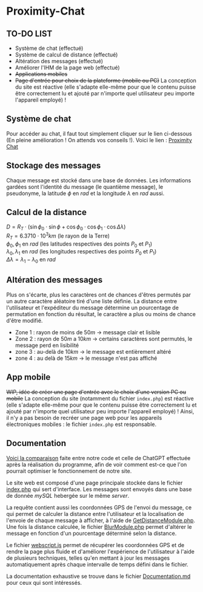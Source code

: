 
# Proximity-Chat

## TO-DO LIST

- Système de chat (effectué)
- Système de calcul de distance (effectué)
- Altération des messages (effectué)
- Améliorer l'IHM de la page web (effectué)
-  ~~Applications mobiles~~
- ~~Page d'entrée pour choix de la plateforme (mobile ou PC)~~
La conception du site est réactive (elle s'adapte elle-même pour que le contenu puisse être correctement lu et ajouté par n'importe quel utilisateur peu importe l'appareil employé) !

## Système de chat

Pour accéder au chat, il faut tout simplement cliquer sur le lien ci-dessous
(En pleine amélioration ! On attends vos conseils !).
Voici le lien : [Proximity Chat](https://clerical-chock.000webhostapp.com/)

## Stockage des messages

Chaque message est stocké dans une base de données.
Les informations gardées sont l'identité du message (le quantième message), le pseudonyme, la latitude $\phi$ en $rad$ et la longitude $\lambda$ en $rad$ aussi.

## Calcul de la distance 

$D=R_T\cdot(\sin\phi_0\cdot\sin\phi+\cos\phi_0\cdot\cos\phi_1\cdot\cos\Delta\lambda)$\
$R_T=6.3710\cdot10^{3}km\text{ (le rayon de la Terre)}$\
$\phi_0,\phi_1\text{ en } rad\text{ (les latitudes respectives des points } P_0\text{ et }P_1)$\
$\lambda_0,\lambda_1\text{ en } rad\text{ (les longitudes respectives des points } P_0\text{ et }P_1)$\
$\Delta\lambda=\lambda_1-\lambda_0\text{ en }rad$


## Altération des messages 

Plus on s'écarte, plus les caractères ont de chances d'êtres permutés par un autre caractère aléatoire tiré d'une liste définie. La distance entre l'utilisateur et l'expéditeur du message détermine un pourcentage de permutation en fonction du résultat, le caractère a plus ou moins de chance d'être modifié.
- Zone 1 : rayon de moins de $50 m$ $\rightarrow$ message clair et lisible
- Zone 2 : rayon de $50m$ a $10km$ $\rightarrow$ certains caractères sont permutés, le message perd en lisibilité
- zone 3 : au-delà de $10 km$ $\rightarrow$ le message est entièrement altéré
- zone 4 : au delà de $15 km$ $\rightarrow$ le message n'est pas affiché

## App mobile

~~WIP, idée de créer une page d'entrée avec le choix d'une version PC ou mobile~~
La conception du site (notamment du fichier `index.php`) est réactive (elle s'adapte elle-même pour que le contenu puisse être correctement lu et ajouté par n'importe quel utilisateur peu importe l'appareil employé) !
Ainsi, il n'y a pas besoin de recréer une page web pour les appareils électroniques mobiles : le fichier `index.php` est responsable.

## Documentation

[Voici la comparaison](https://chat.openai.com/share/08af03a7-3c1d-4c27-8ded-28a146059ddf) faite entre notre code et celle de ChatGPT effectuée après la réalisation du programme, afin de voir comment est-ce que l'on pourrait optimiser le fonctionnement de notre site.

Le site web est composé d'une page principale stockée dans le fichier [index.php](/WebVersion/index.php) qui sert d'interface. Les messages sont envoyés dans une base de donnée *mySQL* hebergée sur le même *server*.

La requête contient aussi les coordonnées GPS de l'envoi du message, ce qui permet de calculer la distance entre l'utilisateur et la localisation de l'envoie de chaque message à afficher, à l'aide de [GetDistanceModule.php](/WebVersion/GetDistanceModule.php). Une fois la distance calculée, le fichier [BlurModule.php](/WebVersion/BlurModule.php) permet d'altérer le message en fonction d'un pourcentage déterminé selon la distance.

Le fichier [webscript.js](/WebVersion/webscript.js) permet de récupérer les coordonnées GPS et de rendre la page plus fluide et d'améliorer l'expérience de l'utilisateur à l'aide de plusieurs techniques, telles qu'en mettant à jour les messages automatiquement après chaque intervalle de temps défini dans le fichier.

La documentation exhaustive se trouve dans le fichier [Documentation.md](/Documentation.md) pour ceux qui sont intéressés.
